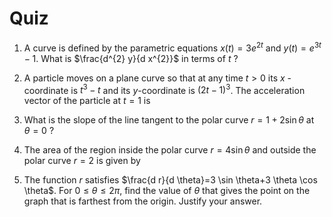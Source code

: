 # Quiz

1. A curve is defined by the parametric equations $x(t)=3 e^{2 t}$ and $y(t)=e^{3 t}-1$. What is $\frac{d^{2} y}{d x^{2}}$ in terms of $t$ ?

2. A particle moves on a plane curve so that at any time $t>0$ its $x$ - coordinate is $t^{3}-t$ and its $y$-coordinate is $(2 t-1)^{3}$. The acceleration vector of the particle at $t=1$ is

3. What is the slope of the line tangent to the polar curve $r=1+2 \sin \theta$ at $\theta=0$ ?

4. The area of the region inside the polar curve $r=4 \sin \theta$ and outside the polar curve $r=2$ is given by

5. The function $r$ satisfies $\frac{d r}{d \theta}=3 \sin \theta+3 \theta \cos \theta$. For $0 \leq \theta \leq 2 \pi$, find the value of $\theta$ that gives the point on the graph that is farthest from the origin. Justify your answer.